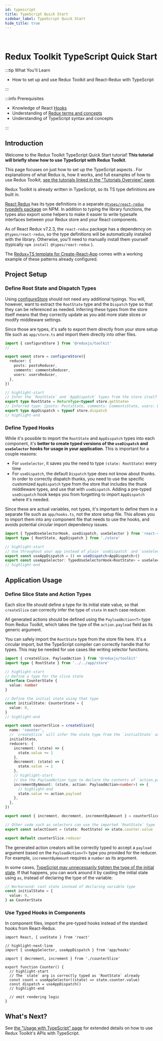 ```yaml
---
id: typescript
title: TypeScript Quick Start
sidebar_label: TypeScript Quick Start
hide_title: true
---
```


&nbsp;

# Redux Toolkit TypeScript Quick Start

:::tip What You'll Learn

- How to set up and use Redux Toolkit and React-Redux with TypeScript

:::

:::info Prerequisites

- Knowledge of React [Hooks](https://reactjs.org/docs/hooks-intro.html)
- Understanding of [Redux terms and concepts](https://redux.js.org/tutorials/fundamentals/part-2-concepts-data-flow)
- Understanding of TypeScript syntax and concepts

:::

## Introduction

Welcome to the Redux Toolkit TypeScript Quick Start tutorial! **This tutorial will briefly show how to use TypeScript with Redux Toolkit**.

This page focuses on just how to set up the TypeScript aspects . For explanations of what Redux is, how it works, and full examples of how to use Redux Toolkit, [see the tutorials linked in the "Tutorials Overview" page](./overview.md).

Redux Toolkit is already written in TypeScript, so its TS type definitions are built in.

[React Redux](https://react-redux.js.org) has its type definitions in a separate [`@types/react-redux` typedefs package](https://npm.im/@types/react-redux) on NPM. In addition to typing the library functions, the types also export some helpers to make it easier to write typesafe interfaces between your Redux store and your React components.

As of React Redux v7.2.3, the `react-redux` package has a dependency on `@types/react-redux`, so the type definitions will be automatically installed with the library. Otherwise, you'll need to manually install them yourself (typically `npm install @types/react-redux` ).

The [Redux+TS template for Create-React-App](https://github.com/reduxjs/cra-template-redux-typescript) comes with a working example of these patterns already configured.

## Project Setup

### Define Root State and Dispatch Types

Using [configureStore](../api/configureStore.mdx) should not need any additional typings. You will, however, want to extract the `RootState` type and the `Dispatch` type so that they can be referenced as needed. Inferring these types from the store itself means that they correctly update as you add more state slices or modify middleware settings.

Since those are types, it's safe to export them directly from your store setup file such as `app/store.ts` and import them directly into other files.

```ts title="app/store.ts"
import { configureStore } from '@reduxjs/toolkit'
// ...

export const store = configureStore({
  reducer: {
    posts: postsReducer,
    comments: commentsReducer,
    users: usersReducer,
  },
})

// highlight-start
// Infer the `RootState` and `AppDispatch` types from the store itself
export type RootState = ReturnType<typeof store.getState>
// Inferred type: {posts: PostsState, comments: CommentsState, users: UsersState}
export type AppDispatch = typeof store.dispatch
// highlight-end
```

### Define Typed Hooks

While it's possible to import the `RootState` and `AppDispatch` types into each component, it's **better to create typed versions of the `useDispatch` and `useSelector` hooks for usage in your application**. This is important for a couple reasons:

- For `useSelector`, it saves you the need to type `(state: RootState)` every time
- For `useDispatch`, the default `Dispatch` type does not know about thunks. In order to correctly dispatch thunks, you need to use the specific customized `AppDispatch` type from the store that includes the thunk middleware types, and use that with `useDispatch`. Adding a pre-typed `useDispatch` hook keeps you from forgetting to import `AppDispatch` where it's needed.

Since these are actual variables, not types, it's important to define them in a separate file such as `app/hooks.ts`, not the store setup file. This allows you to import them into any component file that needs to use the hooks, and avoids potential circular import dependency issues.

```ts title="app/hooks.ts"
import { TypedUseSelectorHook, useDispatch, useSelector } from 'react-redux'
import type { RootState, AppDispatch } from './store'

// highlight-start
// Use throughout your app instead of plain `useDispatch` and `useSelector`
export const useAppDispatch = () => useDispatch<AppDispatch>()
export const useAppSelector: TypedUseSelectorHook<RootState> = useSelector
// highlight-end
```

## Application Usage

### Define Slice State and Action Types

Each slice file should define a type for its initial state value, so that `createSlice` can correctly infer the type of `state` in each case reducer.

All generated actions should be defined using the `PayloadAction<T>` type from Redux Toolkit, which takes the type of the `action.payload` field as its generic argument.

You can safely import the `RootState` type from the store file here. It's a circular import, but the TypeScript compiler can correctly handle that for types. This may be needed for use cases like writing selector functions.

```ts title="features/counter/counterSlice.ts"
import { createSlice, PayloadAction } from '@reduxjs/toolkit'
import type { RootState } from '../../app/store'

// highlight-start
// Define a type for the slice state
interface CounterState {
  value: number
}

// Define the initial state using that type
const initialState: CounterState = {
  value: 0,
}
// highlight-end

export const counterSlice = createSlice({
  name: 'counter',
  // `createSlice` will infer the state type from the `initialState` argument
  initialState,
  reducers: {
    increment: (state) => {
      state.value += 1
    },
    decrement: (state) => {
      state.value -= 1
    },
    // highlight-start
    // Use the PayloadAction type to declare the contents of `action.payload`
    incrementByAmount: (state, action: PayloadAction<number>) => {
      // highlight-end
      state.value += action.payload
    },
  },
})

export const { increment, decrement, incrementByAmount } = counterSlice.actions

// Other code such as selectors can use the imported `RootState` type
export const selectCount = (state: RootState) => state.counter.value

export default counterSlice.reducer
```

The generated action creators will be correctly typed to accept a `payload` argument based on the `PayloadAction<T>` type you provided for the reducer. For example, `incrementByAmount` requires a `number` as its argument.

In some cases, [TypeScript may unnecessarily tighten the type of the initial state](https://github.com/reduxjs/redux-toolkit/pull/827). If that happens, you can work around it by casting the initial state using `as`, instead of declaring the type of the variable:

```ts
// Workaround: cast state instead of declaring variable type
const initialState = {
  value: 0,
} as CounterState
```

### Use Typed Hooks in Components

In component files, import the pre-typed hooks instead of the standard hooks from React-Redux.

```tsx title="features/counter/Counter.tsx"
import React, { useState } from 'react'

// highlight-next-line
import { useAppSelector, useAppDispatch } from 'app/hooks'

import { decrement, increment } from './counterSlice'

export function Counter() {
  // highlight-start
  // The `state` arg is correctly typed as `RootState` already
  const count = useAppSelector((state) => state.counter.value)
  const dispatch = useAppDispatch()
  // highlight-end

  // omit rendering logic
}
```

## What's Next?

See [the "Usage with TypeScript" page](../usage/usage-with-typescript.md) for extended details on how to use Redux Toolkit's APIs with TypeScript.
